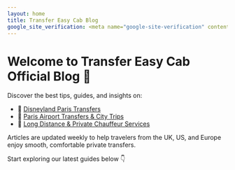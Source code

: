 ```yaml
---
layout: home
title: Transfer Easy Cab Blog
google_site_verification: <meta name="google-site-verification" content="5PFTKp0-68iXrvaO4HbCW2Is6Axq-ulfkrI3c8Z6NEE" />
---
```


# Welcome to Transfer Easy Cab Official Blog 🚖

Discover the best tips, guides, and insights on:

- 🏰 [Disneyland Paris Transfers](./disneyland/)
- 🗼 [Paris Airport Transfers & City Trips](./paris/)
- 🚐 [Long Distance & Private Chauffeur Services](./long-transfers/)

Articles are updated weekly to help travelers from the UK, US, and Europe enjoy smooth, comfortable private transfers.

Start exploring our latest guides below 👇

